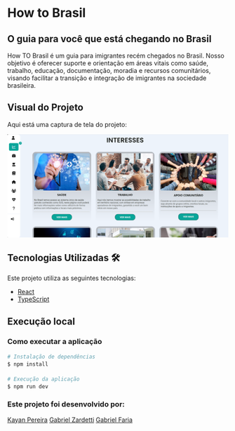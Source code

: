 # How to Brasil

## O guia para você que está chegando no Brasil

How TO Brasil é um guia para imigrantes recém chegados no Brasil. Nosso objetivo é oferecer suporte e orientação em áreas vitais como saúde, trabalho, educação, documentação, moradia e recursos comunitários, visando facilitar a transição e integração de imigrantes na sociedade brasileira.

## Visual do Projeto

Aqui está uma captura de tela do projeto:

![Visual do Projeto](./public/fotoprojeto.png)


## Tecnologias Utilizadas 🛠

Este projeto utiliza as seguintes tecnologias:

- [React](https://reactjs.org/) 
- [TypeScript](https://www.typescriptlang.org/) 



## Execução local

### Como executar a aplicação

```bash
# Instalação de dependências
$ npm install

# Execução da aplicação
$ npm run dev
```
### Este projeto foi desenvolvido por:
<a href="https://www.linkedin.com/in/kayan-pereira-99a328282/">Kayan Pereira</a>
<a href="https://www.linkedin.com/in/gabriel-zardetti-barboza-bb20462ba/">Gabriel Zardetti</a>
<a href="https://github.com/GabrielFaria8">Gabriel Faria</a>
